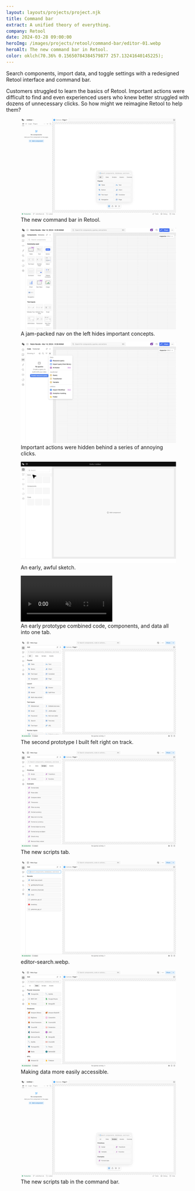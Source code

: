 ```yaml
---
layout: layouts/projects/project.njk
title: Command bar
extract: A unified theory of everything.
company: Retool
date: 2024-03-28 09:00:00
heroImg: /images/projects/retool/command-bar/editor-01.webp
heroAlt: The new command bar in Retool.
color: oklch(70.36% 0.15650784384579877 257.13241640145225);
---
```


<p class="intro">Search components, import data, and toggle settings with a redesigned Retool interface and command bar.</p> 

Customers struggled to learn the basics of Retool. Important actions were difficult to find and even experienced users who knew better struggled with dozens of unnecessary clicks. So how might we reimagine Retool to help them?

<figure class="project-img">
  <img src="/images/projects/retool/command-bar/editor-01.webp" />
  <figcaption>The new command bar in Retool.</figcaption>
</figure>

<!-- This project began when I asked customers to perform simple tasks to make their first web apps. I was trying to learn how new users navigate  it was clear right away that they struggled with dead-ends, switching back and forth between their mouse and keyboard, writing SQL, and importing their data. 

Menus within menus, clicks upon clicks.  -->

<figure class="project-img">
  <img src="/images/projects/retool/command-bar/retool-interface.webp" />
  <figcaption>A jam-packed nav on the left hides important concepts.</figcaption>
</figure>

<figure class="project-img">
  <img src="/images/projects/retool/command-bar/retool-interface-2 - 01.webp" />
  <figcaption>Important actions were hidden behind a series of annoying clicks.</figcaption>
</figure>

<!-- Customers needed a single home for adding components or importing data: they should be able to go window shopping, browse the primitives or root around the building blocks, so that they can get a sense of what’s possible if they’re unfamiliar with Retool. 

But! This interface shouldn’t get in the way of existing customers. Instead, it should speed them up, reducing the amount of clicks they need to do common actions in their daily routine.

I imagined a tool shed where you might see all the hammers and screwdrivers neatly arrayed on the wall. That’s what customers needed. -->

<figure class="project-img">
  <img src="/images/projects/retool/command-bar/editor-mocks.webp" />
  <figcaption>An early, awful sketch.</figcaption>
</figure>

<!-- Explaining and categorizing these building blocks would be tough though, because at Retool we didn’t all agree about how to bucket them. Is JavaScript “data”? What is a resource? How should be break down these objects to make them understandable? -->

<figure class="project-img">
  <video width="250" loop autoplay muted>
  <source src="/images/projects/retool/command-bar/command-bar-000.mp4" type="video/mp4"/>
  </video>
  <figcaption>An early prototype combined code, components, and data all into one tab.</figcaption>
</figure>

<!-- After feedback, I knew this design wasn’t right. The categories are confusing here and the visual style was pretty goofy. Navigation was painfully slow, too. But: I knew I was on the right track by combining these important actions together.

I remembered interviews I’d done with customers where they all mentioned how much they love Retool components and how they’re the most important thing. And in this design they’re all hidden away behind multiple levels of categories and what not. -->

<figure class="project-img">
  <img src="/images/projects/retool/command-bar/editor-03.webp" />
  <figcaption>The second prototype I built felt right on track.</figcaption>
</figure>

<!-- How many times do you go to Stack Overflow to search for small snippets of code? Perhaps we could provide examples of scripts, both to teach new customers what was possible but also to help experienced customers when they get stuck. -->

<figure class="project-img">
  <img src="/images/projects/retool/command-bar/editor-scripts-v1.webp" />
  <figcaption>The new scripts tab.</figcaption>
</figure>

<figure class="project-img">
  <img src="/images/projects/retool/command-bar/editor-search.webp" />
  <figcaption>editor-search.webp.</figcaption>
</figure>

<figure class="project-img">
  <img src="/images/projects/retool/command-bar/editor-data.webp" />
  <figcaption>Making data more easily accessible.</figcaption>
</figure>

<!-- New UI -->

<figure class="project-img">
  <img src="/images/projects/retool/command-bar/editor-scripts.webp" />
  <figcaption>The new scripts tab in the command bar.</figcaption>
</figure>


<!-- Searching for docs -->






